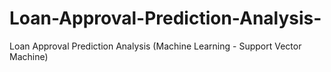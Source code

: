 # Loan-Approval-Prediction-Analysis-
Loan Approval Prediction Analysis (Machine Learning - Support Vector Machine) 
